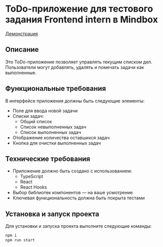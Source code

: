 # ToDo-приложение для тестового задания Frontend intern в Mindbox

[Демонстрация](https://zama21.github.io/TodoMindbox/)

## Описание

Это ToDo-приложение позволяет управлять текущим списком дел. Пользователи могут добавлять, удалять и помечать задачи как выполненные.

## Функциональные требования

В интерфейсе приложения должны быть следующие элементы:

- Поле для ввода новой задачи
- Списки задач:
  - Общий список
  - Список невыполненных задач
  - Список выполненных задач
- Отображение количества оставшихся задач
- Кнопка для очистки выполненных задач

## Технические требования

- Приложение должно быть создано с использованием:
  - TypeScript
  - React
  - React Hooks
- Выбор библиотек компонентов — на ваше усмотрение
- Ключевая функциональность должна быть покрыта тестами

## Установка и запуск проекта

Для установки и запуска проекта выполните следующие команды:

```bash
npm i
npm run start
```
